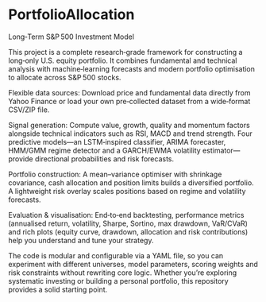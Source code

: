 # PortfolioAllocation

Long‑Term S&P 500 Investment Model

This project is a complete research‑grade framework for constructing a long‑only U.S. equity portfolio. It combines fundamental and technical analysis with machine‑learning forecasts and modern portfolio optimisation to allocate across S&P 500 stocks.

Flexible data sources: Download price and fundamental data directly from Yahoo Finance or load your own pre‑collected dataset from a wide‑format CSV/ZIP file.

Signal generation: Compute value, growth, quality and momentum factors alongside technical indicators such as RSI, MACD and trend strength. Four predictive models—an LSTM‑inspired classifier, ARIMA forecaster, HMM/GMM regime detector and a GARCH/EWMA volatility estimator—provide directional probabilities and risk forecasts.

Portfolio construction: A mean–variance optimiser with shrinkage covariance, cash allocation and position limits builds a diversified portfolio. A lightweight risk overlay scales positions based on regime and volatility forecasts.

Evaluation & visualisation: End‑to‑end backtesting, performance metrics (annualised return, volatility, Sharpe, Sortino, max drawdown, VaR/CVaR) and rich plots (equity curve, drawdown, allocation and risk contributions) help you understand and tune your strategy.

The code is modular and configurable via a YAML file, so you can experiment with different universes, model parameters, scoring weights and risk constraints without rewriting core logic. Whether you’re exploring systematic investing or building a personal portfolio, this repository provides a solid starting point.
